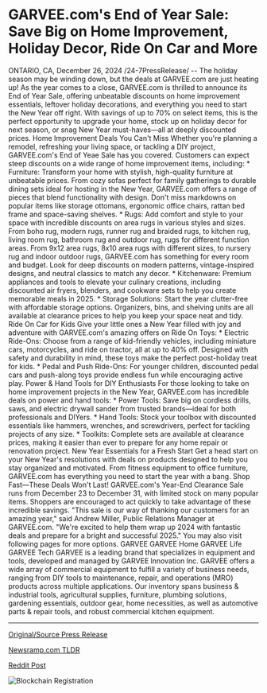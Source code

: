 # GARVEE.com's End of Year Sale: Save Big on Home Improvement, Holiday Decor, Ride On Car and More

ONTARIO, CA, December 26, 2024 /24-7PressRelease/ -- The holiday season may be winding down, but the deals at GARVEE.com are just heating up! As the year comes to a close, GARVEE.com is thrilled to announce its End of Year Sale, offering unbeatable discounts on home improvement essentials, leftover holiday decorations, and everything you need to start the New Year off right.  With savings of up to 70% on select items, this is the perfect opportunity to upgrade your home, stock up on holiday decor for next season, or snag New Year must-haves—all at deeply discounted prices.  Home Improvement Deals You Can't Miss  Whether you're planning a remodel, refreshing your living space, or tackling a DIY project, GARVEE.com's End of Yeae Sale has you covered. Customers can expect steep discounts on a wide range of home improvement items, including:  * Furniture: Transform your home with stylish, high-quality furniture at unbeatable prices. From cozy sofas perfect for family gatherings to durable dining sets ideal for hosting in the New Year, GARVEE.com offers a range of pieces that blend functionality with design. Don't miss markdowns on popular items like storage ottomans, ergonomic office chairs, rattan bed frame and space-saving shelves.  * Rugs: Add comfort and style to your space with incredible discounts on area rugs in various styles and sizes. From boho rug, modern rugs, runner rug and braided rugs, to kitchen rug, living room rug, bathroom rug and outdoor rug, rugs for different function areas. From 9x12 area rugs, 8x10 area rugs with different sizes, to nursery rug and indoor outdoor rugs, GARVEE.com has something for every room and budget. Look for deep discounts on modern patterns, vintage-inspired designs, and neutral classics to match any decor.  * Kitchenware: Premium appliances and tools to elevate your culinary creations, including discounted air fryers, blenders, and cookware sets to help you create memorable meals in 2025.  * Storage Solutions: Start the year clutter-free with affordable storage options. Organizers, bins, and shelving units are all available at clearance prices to help you keep your space neat and tidy.  Ride On Car for Kids  Give your little ones a New Year filled with joy and adventure with GARVEE.com's amazing offers on Ride On Toys:  * Electric Ride-Ons: Choose from a range of kid-friendly vehicles, including miniature cars, motorcycles, and ride on tractor, all at up to 40% off. Designed with safety and durability in mind, these toys make the perfect post-holiday treat for kids.  * Pedal and Push Ride-Ons: For younger children, discounted pedal cars and push-along toys provide endless fun while encouraging active play.  Power & Hand Tools for DIY Enthusiasts  For those looking to take on home improvement projects in the New Year, GARVEE.com has incredible deals on power and hand tools:  * Power Tools: Save big on cordless drills, saws, and electric drywall sander from trusted brands—ideal for both professionals and DIYers.  * Hand Tools: Stock your toolbox with discounted essentials like hammers, wrenches, and screwdrivers, perfect for tackling projects of any size.  * Toolkits: Complete sets are available at clearance prices, making it easier than ever to prepare for any home repair or renovation project.  New Year Essentials for a Fresh Start  Get a head start on your New Year's resolutions with deals on products designed to help you stay organized and motivated. From fitness equipment to office furniture, GARVEE.com has everything you need to start the year with a bang.  Shop Fast—These Deals Won't Last!  GARVEE.com's Year-End Clearance Sale runs from December 23 to December 31, with limited stock on many popular items. Shoppers are encouraged to act quickly to take advantage of these incredible savings.  "This sale is our way of thanking our customers for an amazing year," said Andrew Miller, Public Relations Manager at GARVEE.com. "We're excited to help them wrap up 2024 with fantastic deals and prepare for a bright and successful 2025."  You may also visit following pages for more options.  GARVEE GARVEE Home GARVEE Life GARVEE Tech  GARVEE is a leading brand that specializes in equipment and tools, developed and managed by GARVEE lnnovation lnc. GARVEE offers a wide array of commercial equipment to fulfill a variety of business needs, ranging from DIY tools to maintenance, repair, and operations (MRO) products across multiple applications. Our inventory spans business & industrial tools, agricultural supplies, furniture, plumbing solutions, gardening essentials, outdoor gear, home necessities, as well as automotive parts & repair tools, and robust commercial kitchen equipment. 

---

[Original/Source Press Release](https://www.24-7pressrelease.com/press-release/517432/garveecoms-end-of-year-sale-save-big-on-home-improvement-holiday-decor-ride-on-car-and-more)
                    

[Newsramp.com TLDR](https://newsramp.com/curated-news/garvee-com-announces-end-of-year-sale-with-up-to-70-off-on-home-improvement-essentials-and-more/9db728b72edbeb8293044b283001ddac) 

 



[Reddit Post](https://www.reddit.com/r/Lifestyle_Culture/comments/1hmk0xt/garveecom_announces_end_of_year_sale_with_up_to/) 



![Blockchain Registration](https://cdn.newsramp.app/24-7PressRelease/qrcode/2412/26/yarnqiNX.webp)